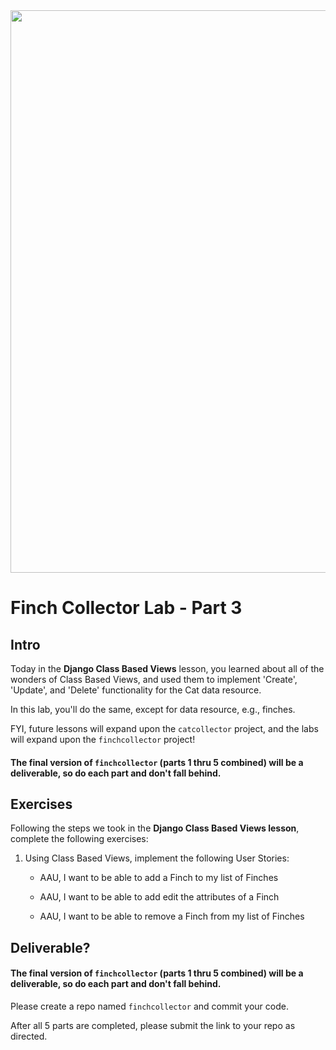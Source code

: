 <img src="https://images.unsplash.com/photo-1600981806713-d141a32a4f7b" width="900">

# Finch Collector Lab - Part 3

## Intro

Today in the **Django Class Based Views** lesson, you learned about all of the wonders of Class Based Views, and used them to implement 'Create', 'Update', and 'Delete' functionality for the Cat data resource.

In this lab, you'll do the same, except for data resource, e.g., finches.

FYI, future lessons will expand upon the `catcollector` project, and the labs will expand upon the `finchcollector` project!

#### The final version of `finchcollector` (parts 1 thru 5 combined) will be a deliverable, so do each part and don't fall behind.


## Exercises

Following the steps we took in the **Django Class Based Views lesson**, complete the following exercises:

1. Using Class Based Views, implement the following User Stories:
	- AAU, I want to be able to add a Finch to my list of Finches

	- AAU, I want to be able to add edit the attributes of a Finch

	- AAU, I want to be able to remove a Finch from my list of Finches


## Deliverable?

#### The final version of `finchcollector` (parts 1 thru 5 combined) will be a deliverable, so do each part and don't fall behind.

Please create a repo named `finchcollector` and commit your code.

After all 5 parts are completed, please submit the link to your repo as directed.